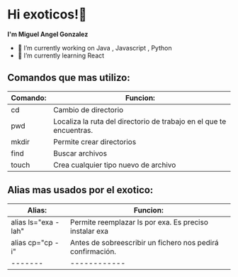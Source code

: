 # Hi exoticos!👋

**I'm Miguel Angel Gonzalez** 

- 🔭 I’m currently working on Java , Javascript , Python
- 🌱 I’m currently learning React 


## Comandos que mas utilizo:

| Comando: | Funcion: | 
|----------|----------|
| cd       | Cambio de directorio         | 
| pwd   | Localiza la ruta del directorio de trabajo en el que te encuentras.   | 
| mkdir    | Permite crear directorios   |
| find | Buscar archivos|
| touch | Crea cualquier tipo nuevo de archivo |


## Alias mas usados por el exotico:


| Alias: | Funcion: |
|--------|-----------|
| alias ls="exa -lah" |  Permite reemplazar ls por exa. Es preciso instalar exa     |
| alias cp="cp -i"       |   Antes de sobreescribir un fichero nos pedirá confirmación.         |
|-------|------------|

